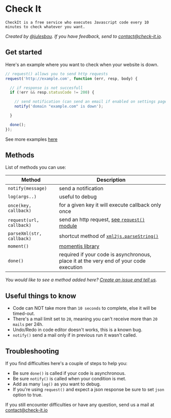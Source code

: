# Check It

```
CheckIt is a free service who executes Javascript code every 10 minutes to check whatever you want.
```

_Created by [@julesbou](https://twitter.com/julesbou). If you have feedback, send to [contact@check-it.io](mailto:contact@check-it.io)._

## Get started

Here's an example where you want to check when your website is down.

```js
// request() allows you to send http requests
request('http://example.com', function (err, resp, body) {

  // if response is not succesfull
  if (!err && resp.statusCode != 200) {

    // send notification (can send an email if enabled on settings page)
    notify('domain "example.com" is down');

  }

  done();
});
```

See more examples [here](https://check-it.io/)

## Methods

List of methods you can use:

Method | Description
--- | ---
`notify(message)` | send a notification
`log(args..)` | useful to debug
`once(key, callback)` | for a given key it will execute callback only once
`request(url, callback)` | send an http request, [see `request()` module](https://github.com/request/request)
`parseXml(str, callback)` | shortcut method of [`xml2js.parseString()`](https://github.com/Leonidas-from-XIV/node-xml2js)
`moment()` | [momentjs library](http://momentjs.com/docs/)
`done()` | required if your code is asynchronous, place it at the very end of your code execution

_You would like to see a method added here? [Create an issue and tell us](https://github.com/julesbou/checkit-help/issues/new)._

## Useful things to know

- Code can NOT take more than `10 seconds` to complete, else it will be timed-out.
- There's a mail limit set to `20`, meaning you can't receive more than `20 mails` per 24h.
- Undo/Redo in code editor doesn't works, this is a known bug.
- `notify()` send a mail only if in previous run it wasn't called.

## Troubleshooting

If you find difficulties here's a couple of steps to help you:

- Be sure `done()` is called if your code is asynchronous.
- Be sure `notify()` is called when your condition is met.
- Add as many `log()` as you want to debug.
- If you're using `request()` and expect a json response be sure to set `json` option to true.

If you still encounter difficulties or have any question, send us a mail at [contact@check-it.io](mailto:contact@check-it.io)
